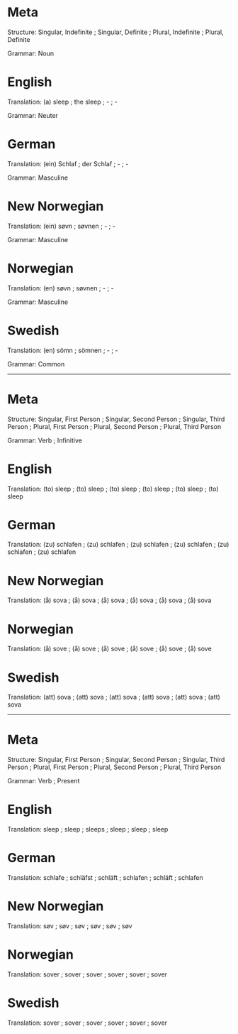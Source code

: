 Meta
====

Structure: Singular, Indefinite ; Singular, Definite ; Plural, Indefinite ; Plural, Definite

Grammar:   Noun



English
=======

Translation: (a) sleep ; the sleep ; - ; -

Grammar:     Neuter



German
======

Translation: (ein) Schlaf ; der Schlaf ; - ; -

Grammar:     Masculine



New Norwegian
=============

Translation: (ein) søvn ; søvnen ; - ; -

Grammar:     Masculine



Norwegian
=========

Translation: (en) søvn ; søvnen ; - ; -

Grammar:     Masculine



Swedish
=======

Translation: (en) sömn ; sömnen ; - ; -

Grammar:     Common



--------------------------------------------------------------------------------

Meta
====

Structure: Singular, First Person ; Singular, Second Person ; Singular, Third Person ;
           Plural, First Person   ; Plural, Second Person   ; Plural, Third Person

Grammar:   Verb ; Infinitive



English
=======

Translation: (to) sleep ; (to) sleep ; (to) sleep ;
             (to) sleep ; (to) sleep ; (to) sleep



German
======

Translation: (zu) schlafen ; (zu) schlafen ; (zu) schlafen ;
             (zu) schlafen ; (zu) schlafen ; (zu) schlafen



New Norwegian
=============

Translation: (å) sova ; (å) sova ; (å) sova ;
             (å) sova ; (å) sova ; (å) sova



Norwegian
=========

Translation: (å) sove ; (å) sove ; (å) sove ;
             (å) sove ; (å) sove ; (å) sove



Swedish
=======

Translation: (att) sova ; (att) sova ; (att) sova ;
             (att) sova ; (att) sova ; (att) sova



--------------------------------------------------------------------------------

Meta
====

Structure: Singular, First Person ; Singular, Second Person ; Singular, Third Person ;
           Plural, First Person   ; Plural, Second Person   ; Plural, Third Person

Grammar:   Verb ; Present



English
=======

Translation: sleep ; sleep ; sleeps ;
             sleep ; sleep ; sleep



German
======

Translation: schlafe ;  schläfst ; schläft  ;
             schlafen ; schläft  ; schlafen



New Norwegian
=============

Translation: søv ; søv ; søv ;
             søv ; søv ; søv



Norwegian
=========

Translation: sover ; sover ; sover ;
             sover ; sover ; sover



Swedish
=======

Translation: sover ; sover ; sover ;
             sover ; sover ; sover
